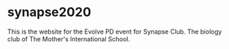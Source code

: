 # synapse2020
This is the website for the Evolve PD event for Synapse Club. The biology club of The Mother's International School.
